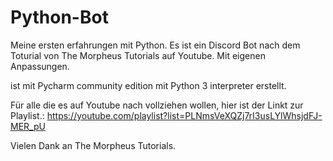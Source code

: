 # Python-Bot
Meine ersten erfahrungen mit Python. Es ist ein Discord Bot nach dem Toturial von  The Morpheus Tutorials auf Youtube. Mit eigenen Anpassungen.

ist mit Pycharm community edition mit Python 3 interpreter erstellt.

Für alle die es auf Youtube nach vollziehen wollen, hier ist der Linkt zur Playlist.: https://youtube.com/playlist?list=PLNmsVeXQZj7rI3usLYlWhsjdFJ-MER_pU

Vielen Dank an The Morpheus Tutorials.
